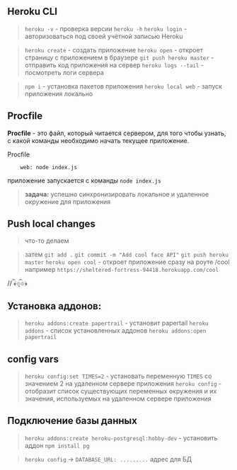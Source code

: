 ## Heroku CLI

 > `heroku -v` - проверка версии 
 > `heroku -h`
 > `heroku login`  -  авторизоваться под своей учётной записью Heroku


 > `heroku create`  -  создать приложение
 > `heroku open`  -  откроет страницу с приложением в браузере
 > `git push heroku master`  -  отправить код приложения на сервер
 > `heroku logs --tail`  -  посмотреть логи сервера


 > `npm i`  -  установка пакетов приложения
 > `heroku local web`  -  запуск приложения локально






## Procfile

**Procfile**  -  это файл, который читается сервером, для того чтобы узнать, с какой команды необходимо начать текущее приложение.

Procfile

```
	web: node index.js
```

приложение запускается с команды `node index.js`



> **задача:** успешно синхронизировать локальное и удаленное окружение для приложения



## Push local changes

 >  что-то делаем

 > затем
 `git add .`
 `git commit -m "Add cool face API"`
 `git push heroku master`
 `heroku open cool`  -  откроет приложение сразу на роуте /cool например `https://sheltered-fortress-94418.herokuapp.com/cool`

 // ﴾͡๏̯͡๏﴿


## Установка аддонов:

 > `heroku addons:create papertrail`  -  установит papertail
 > `heroku addons`  -  список установленных аддонов
 > `heroku addons:open papertrail`  



## config vars

 > `heroku config:set TIMES=2`  -  установать переменную `TIMES` со значением 2 на удаленном сервере приложения
 > `heroku config`  -  отобразит список существующих переменных окружения и их значения, используемых на удаленном сервере приложения




## Подключение базы данных

 > `heroku addons:create heroku-postgresql:hobby-dev`   -  установить аддон
 > `npm install pg`

 > `heroku config`  ->  `DATABASE_URL: .........` адрес для БД